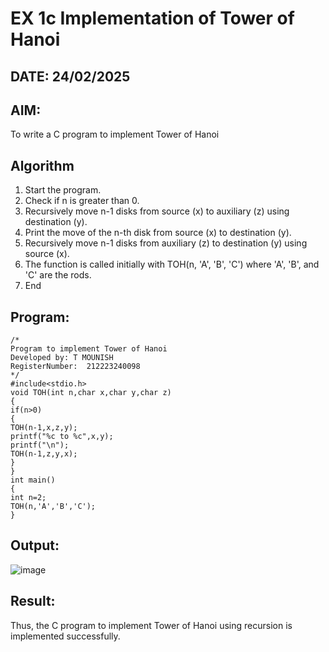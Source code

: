 # EX 1c Implementation of Tower of Hanoi
## DATE: 24/02/2025
## AIM:
To write a C program to implement Tower of Hanoi

## Algorithm
1. Start the program.
2. Check if n is greater than 0.
3. Recursively move n-1 disks from source (x) to auxiliary (z) using destination (y).
4. Print the move of the n-th disk from source (x) to destination (y).
5. Recursively move n-1 disks from auxiliary (z) to destination (y) using source (x).
6. The function is called initially with TOH(n, 'A', 'B', 'C') where 'A', 'B', and 'C' are the rods.
7. End
   

## Program:
```
/*
Program to implement Tower of Hanoi
Developed by: T MOUNISH
RegisterNumber:  212223240098
*/
#include<stdio.h>
void TOH(int n,char x,char y,char z)
{
if(n>0)
{
TOH(n-1,x,z,y);
printf("%c to %c",x,y);
printf("\n");
TOH(n-1,z,y,x);
}
}
int main()
{
int n=2;
TOH(n,'A','B','C');
}
```

## Output:
![image](https://github.com/user-attachments/assets/8265b909-ab6a-4e86-b825-5ad43a63cd67)




## Result:
Thus, the C program to implement Tower of Hanoi using recursion is implemented successfully.
